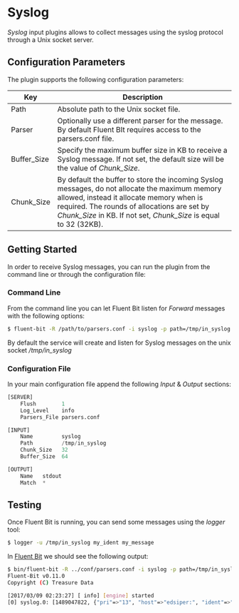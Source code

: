 # Syslog

_Syslog_ input plugins allows to collect messages using the syslog protocol through a Unix socket server.

## Configuration Parameters

The plugin supports the following configuration parameters:

| Key         | Description       |
| ------------|-------------------|
| Path        | Absolute path to the Unix socket file. |
| Parser      | Optionally use a different parser for the message. By default Fluent BIt requires access to the parsers.conf file. |
| Buffer\_Size| Specify the maximum buffer size in KB to receive a Syslog message. If not set, the default size will be the value of _Chunk\_Size_. |
| Chunk_Size  | By default the buffer to store the incoming Syslog messages, do not allocate the maximum memory allowed, instead it allocate memory when is required. The rounds of allocations are set by _Chunk\_Size_ in KB. If not set, _Chunk\_Size_ is equal to 32 (32KB). |

## Getting Started

In order to receive Syslog messages, you can run the plugin from the command line or through the configuration file:

### Command Line

From the command line you can let Fluent Bit listen for _Forward_ messages with the following options:

```bash
$ fluent-bit -R /path/to/parsers.conf -i syslog -p path=/tmp/in_syslog -o stdout
```

By default the service will create and listen for Syslog messages on the unix socket _/tmp/in\_syslog_

### Configuration File

In your main configuration file append the following _Input_ & _Output_ sections:

```python
[SERVER]
    Flush        1
    Log_Level    info
    Parsers_File parsers.conf

[INPUT]
    Name         syslog
    Path         /tmp/in_syslog
    Chunk_Size   32
    Buffer_Size  64

[OUTPUT]
    Name   stdout
    Match  *
```

## Testing

Once Fluent Bit is running, you can send some messages using the _logger_ tool:

```bash
$ logger -u /tmp/in_syslog my_ident my_message
```

In [Fluent Bit](http://fluentbit.io) we should see the following output:

```bash
$ bin/fluent-bit -R ../conf/parsers.conf -i syslog -p path=/tmp/in_syslog -o stdout
Fluent-Bit v0.11.0
Copyright (C) Treasure Data

[2017/03/09 02:23:27] [ info] [engine] started
[0] syslog.0: [1489047822, {"pri"=>"13", "host"=>"edsiper:", "ident"=>"my_ident", "pid"=>"", "message"=>"my_message"}]
```
